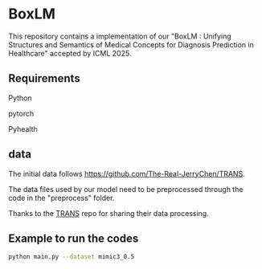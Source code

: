 # BoxLM

This repository contains a implementation of our "BoxLM : Unifying Structures and Semantics of Medical Concepts for Diagnosis Prediction in Healthcare" accepted by ICML 2025.

## Requirements

Python

pytorch

Pyhealth

## data

The initial data follows https://github.com/The-Real-JerryChen/TRANS. 

The data files used by our model need to be preprocessed through the code in the "preprocess" folder.

Thanks to the [TRANS](https://github.com/The-Real-JerryChen/TRANS) repo for sharing their data processing.

## Example to run the codes

```bash
python main.py --dataset mimic3_0.5
```

